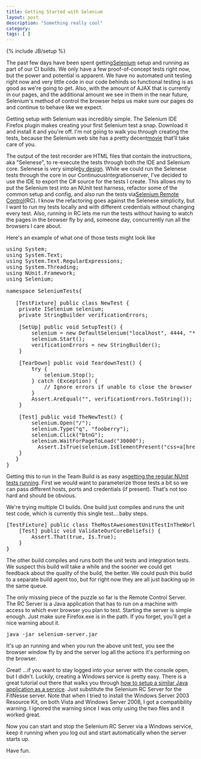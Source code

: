 ```yaml
---
title: Getting Started with Selenium
layout: post
description: "Something really cool"
category:
tags: [ ] 
---
```

{% include JB/setup %}



The past few days have been spent getting<a id="j.c:" title="Selenium" href="http://seleniumhq.org/">Selenium</a> setup and running as part of our CI builds. We only have a few proof-of-concept tests right now, but the power and potential is apparent. We have no automated unit testing right now and very little code in our code behinds so functional testing is as good as we're going to get. Also, with the amount of AJAX that is currently in our pages, and the additional amount we see in them in the near future, Selenium's method of control the browser helps us make sure our pages do and continue to behave like we expect.

Getting setup with Selenium was incredibly simple. The Selenium IDE Firefox plugin makes creating your first Selenium test a snap. Download it and install it and you're off. I'm not going to walk you through creating the tests, because the Selenium web site has a pretty decent<a id="em17" title="movie" href="http://seleniumhq.org/movies/intro.mov">movie</a> that'll take care of you.

The output of the test recorder are HTML files that contain the instructions, aka "Selenese", to re-execute the tests through both the IDE and Selenium core. Selenese is very simple<a id="fuos" title="by design" href="http://darkforge.blogspot.com/2006/12/why-is-html-selenese-so-simplistic.html">by design</a>. While we could run the Selenese tests through the core in our ContinuousIntegrationserver, I've decided to use the IDE to export the C# source for the tests I create. This allows my to put the Selenium test into an NUnit test harness, refactor some of the common setup and config, and also run the tests via<a id="d7yk" title="Selenium Remote Control" href="http://seleniumhq.org/projects/remote-control/">Selenium Remote Control</a>(RC). I know the refactoring goes against the Selenese simplicity, but I want to run my tests locally and with different credentials without changing every test. Also, running in RC lets me run the tests without having to watch the pages in the browser fly by and, someone day, concurrently run all the browsers I care about.

Here's an example of what one of those tests might look like
<pre language="c#" name="code">
using System;
using System.Text;
using System.Text.RegularExpressions;
using System.Threading;
using NUnit.Framework;
using Selenium;

namespace SeleniumTests{

   [TestFixture] public class NewTest {
	private ISelenium selenium;
	private StringBuilder verificationErrors;

	[SetUp] public void SetupTest() {
		selenium = new DefaultSelenium("localhost", 4444, "*chrome", "http://www.google.com/");
		selenium.Start();
		verificationErrors = new StringBuilder();
	}

	[TearDown] public void TeardownTest() {
		try {
			selenium.Stop();
		} catch (Exception) {
			// Ignore errors if unable to close the browser
		}
		Assert.AreEqual("", verificationErrors.ToString());
	}

	[Test] public void TheNewTest() {
		selenium.Open("/");
		selenium.Type("q", "fooberry");
		selenium.Click("btnG");
		selenium.WaitForPageToLoad("30000");
	      Assert.IsTrue(selenium.IsElementPresent("css=a[href=\"http://www.fooberry.com/\"]"));
	}
   }
}
</pre>
Getting this to run in the Team Build is as easy as<a id="dglw" title="getting the regular NUnit tests running" href="/2008/09/05/automating-the-build-step-1/">getting the regular NUnit tests running</a>. First we would want to parameterize those tests a bit so we can pass different hosts, ports and credentials (if present). That's not too hard and should be obvious.

We're trying multiple CI builds. One build just compiles and runs the unit test code, which is currently this single test....baby steps.
<pre language="c#" name="code">
[TestFixture] public class TheMostAwesomestUnitTestInTheWorld {
    [Test] public void ValidateOurCoreBeliefs() {
        Assert.That(true, Is.True);
    }
}</pre>


The other build compiles and runs both the unit tests and integration tests. We suspect this build will take a while and the sooner we could get feedback about the quality of the build, the better. We could push this build to a separate build agent too, but for right now they are all just backing up in the same queue.

The only missing piece of the puzzle so far is the Remote Control Server. The RC Server is a Java application that has to run on a machine with access to which ever browser you plan to test. Starting the server is simple enough. Just make sure Firefox.exe is in the path. If you forget, you'll get a nice warning about it.

<pre name="code">java -jar selenium-server.jar</pre>

It's up an running and when you run the above unit test, you see the browser window fly by and the server log all the actions it's performing on the browser. 

Great! ...if you want to stay logged into your server with the console open, but I didn't. Luckily, creating a Windows service is pretty easy. There is a great tutorial out there that walks you through <a href="http://fitnesse.org/InstallingFitNesseAsaService">how to setup a similar Java application as a service</a>. Just substitute the Selenium RC Server for the FitNesse server. Note that when I tried to install the Windows Server 2003 Resource Kit, on both Vista and Windows Server 2008, I got a compatibility warning. I ignored the warning since I was only using the two files and it worked great.

Now you can start and stop the Selenium RC Server via a Windows service, keep it running when you log out and start automatically when the server starts up. 

Have fun.
